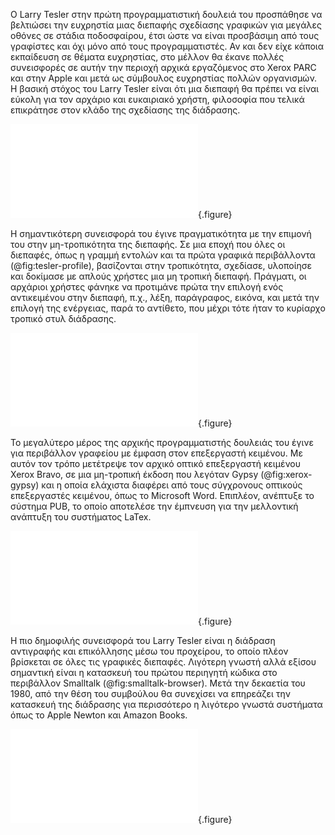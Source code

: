 
Ο Larry Tesler στην πρώτη προγραμματιστική δουλειά του προσπάθησε να βελτιώσει την ευχρηστία μιας διεπαφής σχεδίασης γραφικών για μεγάλες οθόνες σε στάδια ποδοσφαίρου, έτσι ώστε να είναι προσβάσιμη από τους γραφίστες και όχι μόνο από τους προγραμματιστές. Αν και δεν είχε κάποια εκπαίδευση σε θέματα ευχρηστίας, στο μέλλον θα έκανε πολλές συνεισφορές σε αυτήν την περιοχή αρχικά εργαζόμενος στο Xerox PARC και στην Apple και μετά ως σύμβουλος ευχρηστίας πολλών οργανισμών. Η βασική στόχος του Larry Tesler είναι ότι μια διεπαφή θα πρέπει να είναι εύκολη για τον αρχάριο και ευκαιριακό χρήστη, φιλοσοφία που τελικά επικράτησε στον κλάδο της σχεδίασης της διάδρασης.

![](tesler-profile.md){.figure}

Η σημαντικότερη συνεισφορά του έγινε πραγματικότητα με την επιμονή του στην μη-τροπικότητα της διεπαφής. Σε μια εποχή που όλες οι διεπαφές, όπως η γραμμή εντολών και τα πρώτα γραφικά περιβάλλοντα (@fig:tesler-profile), βασίζονται στην τροπικότητα, σχεδίασε, υλοποίησε και δοκίμασε με απλούς χρήστες μια μη τροπική διεπαφή. Πράγματι, οι αρχάριοι χρήστες φάνηκε να προτιμάνε πρώτα την επιλογή ενός αντικειμένου στην διεπαφή, π.χ., λέξη, παράγραφος, εικόνα, και μετά την επιλογή της ενέργειας, παρά το αντίθετο, που μέχρι τότε ήταν το κυρίαρχο τροπικό στυλ διάδρασης.

![](xerox-gypsy.md){.figure}

Το μεγαλύτερο μέρος της αρχικής προγραμματιστής δουλειάς του έγινε για περιβάλλον γραφείου με έμφαση στον επεξεργαστή κειμένου. Με αυτόν τον τρόπο μετέτρεψε τον αρχικό οπτικό επεξεργαστή κειμένου Xerox Bravo, σε μια μη-τροπική έκδοση που λεγόταν Gypsy (@fig:xerox-gypsy) και η οποία ελάχιστα διαφέρει από τους σύγχρονους οπτικούς επεξεργαστές κειμένου, όπως το Microsoft Word. Επιπλέον, ανέπτυξε το σύστημα PUΒ, το οποίο αποτελέσε την έμπνευση για την μελλοντική ανάπτυξη του συστήματος LaTex.

![](smalltalk-browser.md){.figure}

Η πιο δημοφιλής συνεισφορά του Larry Tesler είναι η διάδραση αντιγραφής και επικόλλησης μέσω του προχείρου, το οποίο πλέον βρίσκεται σε όλες τις γραφικές διεπαφές. Λιγότερη γνωστή αλλά εξίσου σημαντική είναι η κατασκευή του πρώτου περιηγητή κώδικα στο περιβάλλον Smalltalk (@fig:smalltalk-browser). Μετά την δεκαετία του 1980, από την θέση του συμβούλου θα συνεχίσει να επηρεάζει την κατασκευή της  διάδρασης για περισσότερο η λιγότερο γνωστά συστήματα όπως το Apple Newton και Amazon Books.

![](nomodes.md){.figure}

